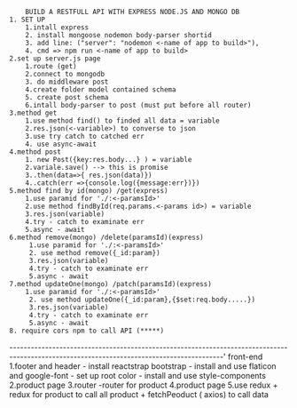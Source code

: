         BUILD A RESTFULL API WITH EXPRESS NODE.JS AND MONGO DB
    1. SET UP
        1.intall express
        2. install mongoose nodemon body-parser shortid
        3. add line: ("server": "nodemon <-name of app to build>"),
        4. cmd => npm run <-name of app to build>
    2.set up server.js page
        1.route (get)
        2.connect to mongodb
        3. do middleware post
        4.create folder model contained schema
        5. create post schema
        6.intall body-parser to post (must put before all router)
    3.method get
        1.use method find() to finded all data = variable
        2.res.json(<-variable>) to converse to json
        3.use try catch to catched err
        4. use async-await
    4.method post
        1. new Post({key:res.body...} ) = variable
        2.variale.save() --> this is promise
        3..then(data=>{ res.json(data)})
        4..catch(err =>{console.log({message:err})})
    5.method find by id(mongo) /get(express)
        1.use paramid for './:<-paramsId>'
        2.use method findById(req.params.<-params id>) = variable
        3.res.json(variable)
        4.try - catch to examinate err
        5.async - await
    6.method remove(mongo) /delete(paramsId)(express)
         1.use paramid for './:<-paramsId>'
         2. use method remove({_id:param})
         3.res.json(variable)
         4.try - catch to examinate err
         5.async - await
    7.method updateOne(mongo) /patch(paramsId)(express)
        1.use paramid for './:<-paramsId>'
         2. use method updateOne({_id:param},{$set:req.body.....})
         3.res.json(variable)
         4.try - catch to examinate err
         5.async - await
    8. require cors npm to call API (*****)
------------------------------------------------------------------------------------------------------------------------------------------'
front-end
1.footer and header
    - install reactstrap bootstrap
    - install and use flaticon and google-font
    - set up root color
    - install and use style-components
2.product page
3.router 
    -router for product
4.product page
5.use redux
    + redux for product to call all product
    + fetchPeoduct ( axios) to call data
